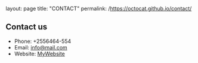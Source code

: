 layout: page
title: "CONTACT"
permalink: /https://octocat.github.io/contact/

## Contact us

- Phone: +2556464-554
- Email: [info@mail.com](info@mail.com)
- Website: [MyWebsite](https://norbertbm.github.io/MyTestPage.github.io/)

